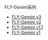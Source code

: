FLY-Gemini系列

* [FLY-Gemini v3](/board/fly_gemini_v3/README.md)
* [FLY-Gemini v2](/board/fly_gemini_v2/README.md)
* [FLY-Gemini v1.1](/board/fly_gemini_v1-1/README.md)
* [FLY-Gemini v1](/board/fly_gemini_v1/README.md)

  

